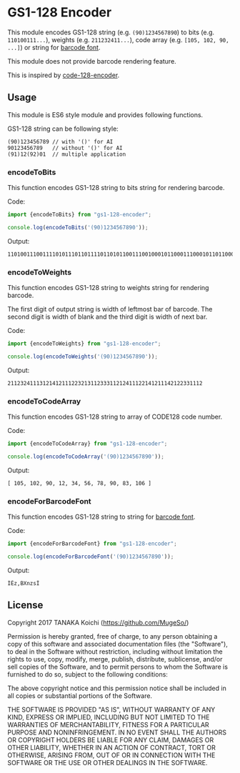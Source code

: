 # GS1-128 Encoder

This module encodes GS1-128 string (e.g. `(90)1234567890`) to bits (e.g. `110100111...`), weights (e.g. `211232411...`),
 code array (e.g. `[105, 102, 90, ...]`) or string for [barcode font](http://www.jtbarton.com/Barcodes/Code128.aspx#FreeCode128).

This module does not provide barcode rendering feature.

This is inspired by [code-128-encoder](https://www.npmjs.com/package/code-128-encoder).

## Usage

This module is ES6 style module and provides following functions.

GS1-128 string can be following style:
```
(90)123456789 // with '()' for AI
90123456789   // without '()' for AI
(91)12(92)01  // multiple application
```

### encodeToBits

This function encodes GS1-128 string to bits string for rendering barcode.

Code:
```typescript
import {encodeToBits} from "gs1-128-encoder";

console.log(encodeToBits('(90)1234567890'));
```
Output:
```
1101001110011110101110110111101101011001110010001011000111000101101100001010011011110110101111001001100011101011
```

### encodeToWeights

This function encodes GS1-128 string to weights string for rendering barcode.

The first digit of output string is width of leftmost bar of barcode.
The second digit is width of blank and the third digit is width of next bar.

Code:
```typescript
import {encodeToWeights} from "gs1-128-encoder";

console.log(encodeToWeights('(90)1234567890'));
```
Output:
```
2112324111312141211122321311233311212411122141211142122331112
```
### encodeToCodeArray

This function encodes GS1-128 string to array of CODE128 code number.

Code:
```typescript
import {encodeToCodeArray} from "gs1-128-encoder";

console.log(encodeToCodeArray('(90)1234567890'));
```
Output:
```
[ 105, 102, 90, 12, 34, 56, 78, 90, 83, 106 ]
```

### encodeForBarcodeFont

This function encodes GS1-128 string to string for [barcode font](http://www.jtbarton.com/Barcodes/Code128.aspx#FreeCode128).

Code:
```typescript
import {encodeForBarcodeFont} from "gs1-128-encoder";

console.log(encodeForBarcodeFont('(90)1234567890'));
```
Output:
```
ÍÊz,BXnzsÎ
```
## License

Copyright 2017 TANAKA Koichi (https://github.com/MugeSo/)

Permission is hereby granted, free of charge, to any person obtaining a copy of this software and associated documentation files (the "Software"), to deal in the Software without restriction, including without limitation the rights to use, copy, modify, merge, publish, distribute, sublicense, and/or sell copies of the Software, and to permit persons to whom the Software is furnished to do so, subject to the following conditions:

The above copyright notice and this permission notice shall be included in all copies or substantial portions of the Software.

THE SOFTWARE IS PROVIDED "AS IS", WITHOUT WARRANTY OF ANY KIND, EXPRESS OR IMPLIED, INCLUDING BUT NOT LIMITED TO THE WARRANTIES OF MERCHANTABILITY, FITNESS FOR A PARTICULAR PURPOSE AND NONINFRINGEMENT. IN NO EVENT SHALL THE AUTHORS OR COPYRIGHT HOLDERS BE LIABLE FOR ANY CLAIM, DAMAGES OR OTHER LIABILITY, WHETHER IN AN ACTION OF CONTRACT, TORT OR OTHERWISE, ARISING FROM, OUT OF OR IN CONNECTION WITH THE SOFTWARE OR THE USE OR OTHER DEALINGS IN THE SOFTWARE.